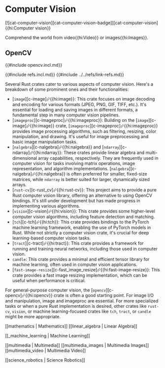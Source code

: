 # Computer Vision

[![cat-computer-vision][cat-computer-vision-badge]][cat-computer-vision]{{hi:Computer vision}}

Comprehend the world from video{{hi:Video}} or images{{hi:Images}}.

## OpenCV

{{#include opencv.incl.md}}

{{#include refs.incl.md}}
{{#include ../../refs/link-refs.md}}

<div class="hidden">

Several Rust crates cater to various aspects of computer vision. Here's a breakdown of some prominent ones and their functionalities:

- [`image`][c-image]⮳{{hi:image}}: This crate focuses on image decoding and encoding for various formats (JPEG, PNG, GIF, TIFF, etc.). It's essential for loading and saving images in different formats, a fundamental step in many computer vision pipelines.
- [`imageproc`][c-imageproc]⮳{{hi:imageproc}}: Building on the [`image`][c-image]⮳{{hi:image}} crate, [`imageproc`][c-imageproc]⮳{{hi:imageproc}} provides image processing algorithms, such as filtering, resizing, color manipulation, and drawing. It's useful for image preprocessing and basic image manipulation tasks.
- [`nalgebra`][c-nalgebra]⮳{{hi:nalgebra}} and [`ndarray`][c-ndarray]⮳{{hi:ndarray}}: These crates provide linear algebra and multi-dimensional array capabilities, respectively. They are frequently used in computer vision for tasks involving matrix operations, image representation, and algorithm implementations. [`nalgebra`][c-nalgebra]⮳{{hi:nalgebra}} is often preferred for smaller, fixed-size matrices, while `ndarray` is better suited for larger, dynamically sized arrays.
- [`rust-cv`][c-rust_cv]⮳{{hi:rust-cv}}: This project aims to provide a pure Rust computer vision library, offering an alternative to using OpenCV bindings. It's still under development but has made progress in implementing various algorithms.
- [`vision`][c-vision]⮳{{hi:vision}}: This crate provides some higher-level computer vision algorithms, including feature detection and matching.
- [`tch`][c-tch]⮳{{hi:tch}}: This crate provides bindings to the PyTorch machine learning framework, enabling the use of PyTorch models in Rust. While not strictly a computer vision crate, it's crucial for deep learning-based computer vision tasks.
- [`tract`][c-tract]⮳{{hi:tract}}: This crate provides a framework for running and training neural networks, including those used in computer vision.
- `candle`: This crate provides a minimal and efficient tensor library for machine learning, often used in computer vision applications.
- [`fast-image-resize`][c-fast_image_resize]⮳{{hi:fast-image-resize}}: This crate provides a fast image resizing implementation, which can be useful when performance is critical.

For general-purpose computer vision, the [`opencv`][c-opencv]⮳{{hi:opencv}} crate is often a good starting point. For image I/O and manipulation, image and imageproc are essential. For more specialized tasks or when a pure Rust implementation is desired, other crates like `rust-cv`, `vision`, or machine learning-focused crates like `tch`, `tract`, or `candle` might be more appropriate.

[[mathematics | Mathematics]]
[[linear_algebra | Linear Algebra]]

[[_machine_learning |  Machine Learning]]

[[multimedia | Multimedia]]
[[multimedia_images | Multimedia Images]]
[[multimedia_video | Multimedia Video]]

[[science_robotics | Science Robotics]]
</div>
